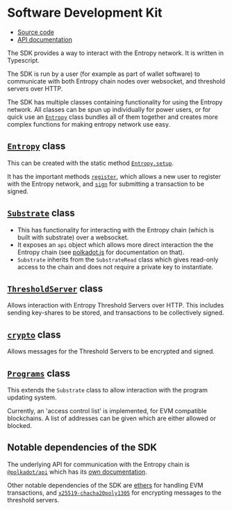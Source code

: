 # Software Development Kit

- [Source code](https://github.com/entropyxyz/entropy-js)
- [API documentation](https://entropy-api-docs.vercel.app/entropy-js/index.html)

The SDK provides a way to interact with the Entropy network. It is written in Typescript.

The SDK is run by a user (for example as part of wallet software) to communicate with both Entropy chain nodes over websocket, and threshold servers over HTTP.

The SDK has multiple classes containing functionality for using the Entropy network. All classes can be spun up individually for power users, or for quick use an [`Entropy`](https://entropy-api-docs.vercel.app/entropy-js/classes/core.default.html) class bundles all of them together and creates more complex functions for making entropy network use easy.

## [`Entropy`](https://entropy-api-docs.vercel.app/entropy-js/classes/core.default.html) class

This can be created with the static method [`Entropy.setup`](https://entropy-api-docs.vercel.app/entropy-js/classes/core.default.html#setup).

It has the important methods [`register`](https://entropy-api-docs.vercel.app/entropy-js/classes/core.default.html#register), which allows a new user to register with the Entropy network, and [`sign`](https://entropy-api-docs.vercel.app/entropy-js/classes/core.default.html#sign) for submitting a transaction to be signed.

## [`Substrate`](https://entropy-api-docs.vercel.app/entropy-js/classes/substrate.Substrate.html) class

- This has functionality for interacting with the Entropy chain (which is built with substrate) over a websocket.
- It exposes an `api` object which allows more direct interaction the the Entropy chain (see [polkadot.js](https://polkadot.js.org/docs/) for documentation on that).
- `Substrate` inherits from the `SubstrateRead` class which gives read-only access to the chain and does not require a private key to instantiate.

## [`ThresholdServer`](https://entropy-api-docs.vercel.app/entropy-js/classes/threshold_server.ThresholdServer.html) class

Allows interaction with Entropy Threshold Servers over HTTP. This includes sending key-shares to be stored, and transactions to be collectively signed.

## [`crypto`](https://entropy-api-docs.vercel.app/entropy-js/classes/crypto.Crypto.html) class

Allows messages for the Threshold Servers to be encrypted and signed.

## [`Programs`](https://entropy-api-docs.vercel.app/entropy-js/modules/constraints.html) class

This extends the `Substrate` class to allow interaction with the program updating system.

Currently, an 'access control list' is implemented, for EVM compatible blockchains. A list of addresses can be given which are either allowed or blocked.

## Notable dependencies of the SDK

The underlying API for communication with the Entropy chain is [`@polkadot/api`](https://www.npmjs.com/package/@polkadot/api) which has its [own documentation](https://polkadot.js.org/docs/api).

Other notable dependencies of the SDK are [ethers](https://docs.ethers.org/v6/) for handling EVM transactions, and [`x25519-chacha20poly1305`](https://www.npmjs.com/package/x25519) for encrypting messages to the threshold servers. 


<!-- - Sign -->
<!--   - Sign takes in an EVM unsigned transaction sends it off to the chain then recovers the signed transaction from a node after the signing process is completed. -->
<!--   - The function only returns a signed tx so that should be handled and sent to chain by the client -->
<!--  -->
<!--   ```js -->
<!--   import { BigNumber, ethers } from "ethers"; -->
<!--  -->
<!--   const provider = ethers.getDefaultProvider(network) -->
<!--   const tx: ethers.utils.UnsignedTransaction = { -->
<!--     to: "0x772b9a9e8aa1c9db861c6611a82d251db4fac990", -->
<!--     value: BigNumber.from("1"), -->
<!--     chainId: 1, -->
<!--     nonce: 1, -->
<!--     data: ethers.utils.hexlify(ethers.utils.toUtf8Bytes("Created On Entropy")), -->
<!--   }; -->
<!--  -->
<!--   const result = await entropy.sign(tx, 10); -->
<!--  -->
<!--   // take sig return and use ethers to serialize the tx and signature -->
<!--   const signed_tx = await ethers.utils.serializeTransaction(tx, signature); -->
<!--  -->
<!--    // send tx off to ethereum -->
<!--    try { -->
<!--     const tx_send = await provider.sendTransaction(signed_tx); -->
<!--     console.log("transaction sent successfully", { tx_send }); -->
<!--   } catch (e: any) { -->
<!--     console.log({ failedTransaction: e.transaction, e }); -->
<!--   } -->
<!--   ``` -->

<!-- `Entropy.sign` -->
<!-- Takes: -->
<!-- - An unsigned EVM transaction - support for other message formats will be added later.  -->
<!-- - Flag whether to use the freeTx pallet -->
<!-- - Number of times to poll whether signing is complete - currently no direct communication with validators -->
<!-- - Internally this calls `Entropy.thresholdServer.submitTransactionRequest` which takes an array of encrypted transactions together with urls of respective threshold servers, so that constraints can be checked before the nodes participate in signing. -->
